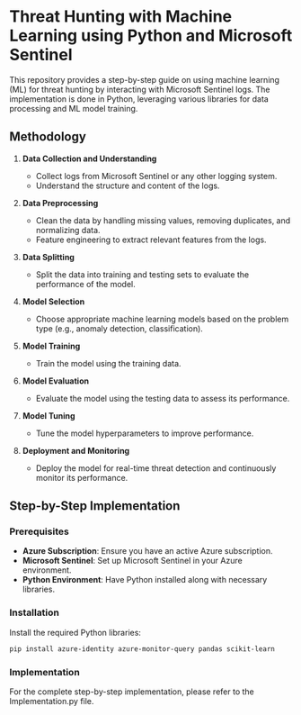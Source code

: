 # Threat Hunting with Machine Learning using Python and Microsoft Sentinel

This repository provides a step-by-step guide on using machine learning (ML) for threat hunting by interacting with Microsoft Sentinel logs. The implementation is done in Python, leveraging various libraries for data processing and ML model training.

## Methodology

1. **Data Collection and Understanding**
   - Collect logs from Microsoft Sentinel or any other logging system.
   - Understand the structure and content of the logs.

2. **Data Preprocessing**
   - Clean the data by handling missing values, removing duplicates, and normalizing data.
   - Feature engineering to extract relevant features from the logs.

3. **Data Splitting**
   - Split the data into training and testing sets to evaluate the performance of the model.

4. **Model Selection**
   - Choose appropriate machine learning models based on the problem type (e.g., anomaly detection, classification).

5. **Model Training**
   - Train the model using the training data.

6. **Model Evaluation**
   - Evaluate the model using the testing data to assess its performance.

7. **Model Tuning**
   - Tune the model hyperparameters to improve performance.

8. **Deployment and Monitoring**
   - Deploy the model for real-time threat detection and continuously monitor its performance.

## Step-by-Step Implementation

### Prerequisites

- **Azure Subscription**: Ensure you have an active Azure subscription.
- **Microsoft Sentinel**: Set up Microsoft Sentinel in your Azure environment.
- **Python Environment**: Have Python installed along with necessary libraries.

### Installation

Install the required Python libraries:

```bash
pip install azure-identity azure-monitor-query pandas scikit-learn
```

### Implementation

For the complete step-by-step implementation, please refer to the Implementation.py file.
